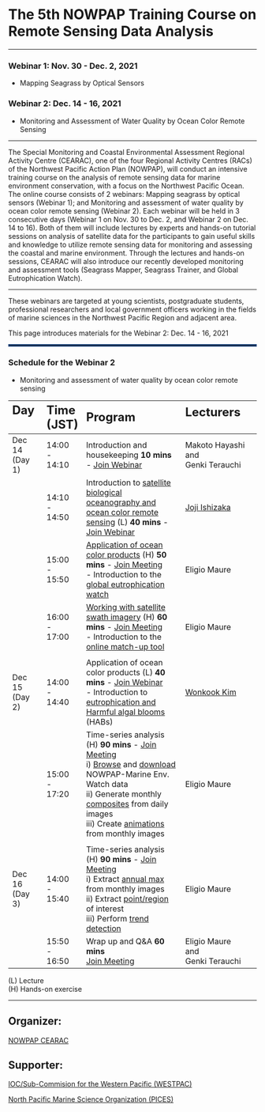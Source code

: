 # The 5th NOWPAP Training Course on Remote Sensing Data Analysis
*** 

### Webinar 1: Nov. 30 - Dec. 2, 2021 
- Mapping Seagrass by Optical Sensors  

### Webinar 2: Dec. 14 - 16, 2021 
- Monitoring and Assessment of Water Quality by Ocean Color Remote Sensing

---
The Special Monitoring and Coastal Environmental Assessment Regional Activity Centre (CEARAC), one of the four Regional Activity Centres (RACs) of the Northwest Pacific Action Plan (NOWPAP), will conduct an intensive training course on the analysis of remote sensing data for marine environment conservation, with a focus on the Northwest Pacific Ocean. 
The online course consists of 2 webinars: Mapping seagrass by optical sensors (Webinar 1); and Monitoring and assessment of water quality by ocean color remote sensing (Webinar 2). 
Each webinar will be held in 3 consecutive days (Webinar 1 on Nov. 30 to Dec. 2, and Webinar 2 on Dec. 14 to 16). 
Both of them will include lectures by experts and hands-on tutorial sessions on analysis of satellite data for the participants to gain useful skills and knowledge to utilize remote sensing data for monitoring and assessing the coastal and marine environment. 
Through the lectures and hands-on sessions, CEARAC will also introduce our recently developed monitoring and assessment tools (Seagrass Mapper, Seagrass Trainer, and Global Eutrophication Watch).

---
These webinars are targeted at young scientists, postgraduate students, professional researchers and local government officers working in the fields of marine sciences in the Northwest Pacific Region and adjacent area. 

This page introduces materials for the Webinar 2: Dec. 14 - 16, 2021  

<hr style="border:2px solid rgb(30,70,125)"> </hr>

### Schedule for the Webinar 2 

- Monitoring and assessment of water quality by ocean color remote sensing 

|<span style="font-weight:bold; font-size: 1.5em">Day &emsp;&emsp;</span>|<span style="font-weight:bold; font-size: 1.5em">Time<br />(JST)</span>|<span style="font-weight:bold; font-size: 1.5em">Program</span>|<span style="font-weight:bold; font-size: 1.5em">Lecturers</span>&emsp; &emsp; &emsp; &emsp; &emsp;|
|:--------|:------------------------|:----------------------------------------------------------------------------|:---------------------------------------|
| Dec 14<br />(Day 1) | 14:00<br />-<br />14:10 | Introduction and housekeeping <span style="font-weight:bold">10 mins</span> - [Join Webinar](https://zoom.us/j/94514088857?pwd=MnVJdkh6WUk4R0tXNDZERDV5S3AyUT09) | Makoto Hayashi<br/>and<br/>Genki Terauchi|
|         | 14:10<br />-<br />14:50 | Introduction to [satellite biological oceanography and ocean color remote sensing](https://github.com/npec/5th-NOWPAP-Training-Course-on-Remote-Sensing-Data-Analysis/tree/main/Lecture1-Introduction-to-satellite-biological-oceanography-and-ocean-color-remote-sensing.pdf) (L) <span style="font-weight:bold">40 mins</span> - [Join Webinar](https://zoom.us/j/94514088857?pwd=MnVJdkh6WUk4R0tXNDZERDV5S3AyUT09) | [Joji Ishizaka](http://co2.hyarc.nagoya-u.ac.jp/labhp/member/ishizaka/index.htm) |
|         | 15:00<br />-<br />15:50 | [Application of ocean color products](https://github.com/npec/5th-NOWPAP-Training-Course-on-Remote-Sensing-Data-Analysis/blob/main/01.Application-of-ocean-colour-products/Day1.1.Introduction%20to%20the%20global%20eutrophication%20watch.pdf) (H) <span style="font-weight:bold">50 mins</span> - [Join Meeting](https://zoom.us/j/2597266300?pwd=eDR5dEZrNURteGsvUnhIUk5leW1OZz09)<br />- Introduction to the [global eutrophication watch](https://eutrophicationwatch.users.earthengine.app/view/global-eutrophication-watch) | Eligio Maure|
|         | 16:00<br />-<br />17:00 | [Working with satellite swath imagery](https://github.com/npec/5th-NOWPAP-Training-Course-on-Remote-Sensing-Data-Analysis/blob/main/02.Working-with-swath-imagery/Day1.2.Working%20with%20satellite%20swath%20imagery.pdf) (H) <span style="font-weight:bold">60 mins </span> - [Join Meeting](https://zoom.us/j/2597266300?pwd=eDR5dEZrNURteGsvUnhIUk5leW1OZz09) <br/>- Introduction to the [online match-up tool](https://ocean.nowpap3.go.jp/smat/) | Eligio Maure|
| | | | |
|Dec 15<br />(Day 2) | 14:00<br />-<br />14:40 | Application of ocean color products (L) <span style="font-weight:bold">40 mins</span> - [Join Webinar](https://zoom.us/j/98928827329?pwd=Qi90ZnlqWHVyclpwNTFpK3ZqYk51dz09)<br/> - Introduction to [eutrophication and Harmful algal blooms](https://github.com/npec/5th-NOWPAP-Training-Course-on-Remote-Sensing-Data-Analysis/tree/main/Lecture2-Introduction-to-eutrophication-and-Harmful-algal-blooms.pdf) (HABs)| [Wonkook Kim](https://sites.google.com/view/qureos/home/member)|
|         | 15:00<br />-<br />17:20 | Time-series analysis (H) <span style="font-weight:bold">90 mins </span> - [Join Meeting](https://zoom.us/j/2597266300?pwd=eDR5dEZrNURteGsvUnhIUk5leW1OZz09)<br/> i) [Browse](https://ocean.nowpap3.go.jp/image_search/) and [download](https://github.com/npec/5th-NOWPAP-Training-Course-on-Remote-Sensing-Data-Analysis/tree/main/03.Time-series-analysis/2.1.time-series-analysis_data-download.ipynb) NOWPAP-Marine Env. Watch data<br/>ii) Generate monthly [composites](https://github.com/npec/5th-NOWPAP-Training-Course-on-Remote-Sensing-Data-Analysis/tree/main/03.Time-series-analysis/2.2.time-series-analysis_monthly-composites-from-daily-images.ipynb) from daily images<br/>iii) Create [animations](https://github.com/npec/5th-NOWPAP-Training-Course-on-Remote-Sensing-Data-Analysis/tree/main/03.Time-series-analysis/2.3.time-series-analysis_animations-from-monthly-images.ipynb) from monthly images | Eligio Maure|
| | | | |
|Dec 16<br />(Day 3) | 14:00<br />-<br />15:40 | Time-series analysis (H) <span style="font-weight:bold">90 mins</span> - [Join Meeting](https://zoom.us/j/2597266300?pwd=eDR5dEZrNURteGsvUnhIUk5leW1OZz09)<br/>i) Extract [annual max](https://github.com/npec/5th-NOWPAP-Training-Course-on-Remote-Sensing-Data-Analysis/tree/main/03.Time-series-analysis/3.1.time-series-analysis_annual-max.ipynb) from monthly images<br/>ii) Extract [point/region](https://github.com/npec/5th-NOWPAP-Training-Course-on-Remote-Sensing-Data-Analysis/tree/main/03.Time-series-analysis/3.2.time-series-analysis_point-region-extraction.ipynb) of interest<br/>iii) Perform [trend detection](https://github.com/npec/5th-NOWPAP-Training-Course-on-Remote-Sensing-Data-Analysis/tree/main/03.Time-series-analysis/3.3.time-series-analysis_trend-detection.ipynb) | Eligio Maure|
|         | 15:50<br />-<br />16:50 | Wrap up and Q&A <span style="font-weight:bold">60 mins </span> <br/>[Join Meeting](https://zoom.us/j/2597266300?pwd=eDR5dEZrNURteGsvUnhIUk5leW1OZz09)| Eligio Maure<br/> and<br/> Genki Terauchi|

(L) Lecture  
(H) Hands-on exercise

---
## Organizer:

[NOWPAP CEARAC](http://cearac.nowpap.org/)

## Supporter:

[IOC/Sub-Commision for the Western Pacific (WESTPAC)](https://www.ioc-westpac.org/)

[North Pacific Marine Science Organization (PICES)](https://meetings.pices.int/)
